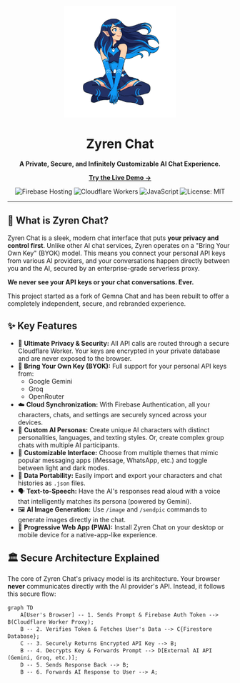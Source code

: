 <div align="center">
  <img src="assets/zyrenmascotfull.png" alt="Zyren AI Mascot" width="250"/>
  <h1>Zyren Chat</h1>
  <p><strong>A Private, Secure, and Infinitely Customizable AI Chat Experience.</strong></p>
  
  <p>
    <a href="https://zyren.web.app"><strong>Try the Live Demo →</strong></a>
  </p>
  
  <p>
    <img src="https://img.shields.io/badge/Hosting-Firebase-orange?style=for-the-badge&logo=firebase" alt="Firebase Hosting">
    <img src="https://img.shields.io/badge/Proxy-Cloudflare-f38020?style=for-the-badge&logo=cloudflare" alt="Cloudflare Workers">
    <img src="https://img.shields.io/badge/Language-JavaScript-F7DF1E?style=for-the-badge&logo=javascript" alt="JavaScript">
    <img src="https://img.shields.io/badge/License-MIT-blue.svg?style=for-the-badge" alt="License: MIT">
  </p>
</div>

---

## 🚀 What is Zyren Chat?

Zyren Chat is a sleek, modern chat interface that puts **your privacy and control first**. Unlike other AI chat services, Zyren operates on a "Bring Your Own Key" (BYOK) model. This means you connect your personal API keys from various AI providers, and your conversations happen directly between you and the AI, secured by an enterprise-grade serverless proxy.

**We never see your API keys or your chat conversations. Ever.**

This project started as a fork of Gemna Chat and has been rebuilt to offer a completely independent, secure, and rebranded experience.

## ✨ Key Features

-   🔐 **Ultimate Privacy & Security:** All API calls are routed through a secure Cloudflare Worker. Your keys are encrypted in your private database and are never exposed to the browser.
-   🔑 **Bring Your Own Key (BYOK):** Full support for your personal API keys from:
    -   Google Gemini
    -   Groq
    -   OpenRouter
-   ☁️ **Cloud Synchronization:** With Firebase Authentication, all your characters, chats, and settings are securely synced across your devices.
-   🤖 **Custom AI Personas:** Create unique AI characters with distinct personalities, languages, and texting styles. Or, create complex group chats with multiple AI participants.
-   🎨 **Customizable Interface:** Choose from multiple themes that mimic popular messaging apps (iMessage, WhatsApp, etc.) and toggle between light and dark modes.
-   🔄 **Data Portability:** Easily import and export your characters and chat histories as `.json` files.
-   🗣️ **Text-to-Speech:** Have the AI's responses read aloud with a voice that intelligently matches its persona (powered by Gemini).
-   🖼️ **AI Image Generation:** Use `/image` and `/sendpic` commands to generate images directly in the chat.
-   📱 **Progressive Web App (PWA):** Install Zyren Chat on your desktop or mobile device for a native-app-like experience.

## 🏛️ Secure Architecture Explained

The core of Zyren Chat's privacy model is its architecture. Your browser **never** communicates directly with the AI provider's API. Instead, it follows this secure flow:

```mermaid
graph TD
    A[User's Browser] -- 1. Sends Prompt & Firebase Auth Token --> B(Cloudflare Worker Proxy);
    B -- 2. Verifies Token & Fetches User's Data --> C{Firestore Database};
    C -- 3. Securely Returns Encrypted API Key --> B;
    B -- 4. Decrypts Key & Forwards Prompt --> D[External AI API (Gemini, Groq, etc.)];
    D -- 5. Sends Response Back --> B;
    B -- 6. Forwards AI Response to User --> A;
